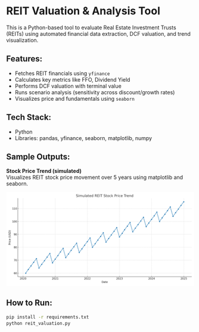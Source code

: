# REIT Valuation & Analysis Tool

This is a Python-based tool to evaluate Real Estate Investment Trusts (REITs) using automated financial data extraction, DCF valuation, and trend visualization.

## Features:
- Fetches REIT financials using `yfinance`
- Calculates key metrics like FFO, Dividend Yield
- Performs DCF valuation with terminal value
- Runs scenario analysis (sensitivity across discount/growth rates)
- Visualizes price and fundamentals using `seaborn`

## Tech Stack:
- Python
- Libraries: pandas, yfinance, seaborn, matplotlib, numpy


## Sample Outputs:

**Stock Price Trend (simulated)**  
Visualizes REIT stock price movement over 5 years using matplotlib and seaborn.

![Stock Price Trend](stock_price_trend.png)



## How to Run:
```bash
pip install -r requirements.txt
python reit_valuation.py
